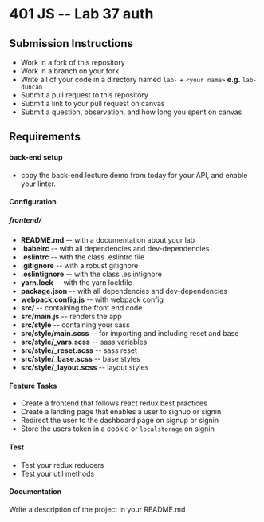 401 JS --  Lab 37 auth
===

## Submission Instructions
  * Work in a fork of this repository
  * Work in a branch on your fork
  * Write all of your code in a directory named `lab-` + `<your name>` **e.g.** `lab-duncan`
  * Submit a pull request to this repository
  * Submit a link to your pull request on canvas
  * Submit a question, observation, and how long you spent on canvas


## Requirements
#### back-end setup
* copy the back-end lecture demo from today for your API, and enable your linter.

#### Configuration
##### frontend/
* **README.md** -- with a documentation about your lab
* **.babelrc** -- with all dependencies and dev-dependencies
* **.eslintrc** -- with the class .eslintrc file
* **.gitignore** -- with a robust gitignore
* **.eslintignore** -- with the class .eslintignore
* **yarn.lock** -- with the yarn lockfile
* **package.json** -- with all dependencies and dev-dependencies
* **webpack.config.js** -- with webpack config
* **src/** -- containing the front end code
* **src/main.js** -- renders the app
* **src/style** -- containing your sass
* **src/style/main.scss** -- for importing and including reset and base
* **src/style/_vars.scss** -- sass variables
* **src/style/_reset.scss** -- sass reset
* **src/style/_base.scss** -- base styles
* **src/style/_layout.scss** -- layout styles

#### Feature Tasks
* Create a frontend that follows react redux best practices
* Create a landing page that enables a user to signup or signin
* Redirect the user to the dashboard page on signup or signin
* Store the users token in a cookie or `localstorage` on signin

#### Test
* Test your redux reducers
* Test your util methods

####  Documentation
Write a description of the project in your README.md

